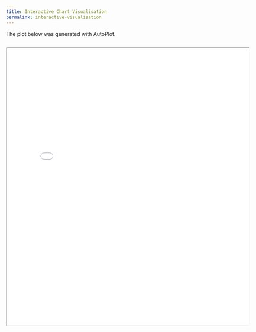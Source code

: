 ```yaml
---
title: Interactive Chart Visualisation
permalink: interactive-visualisation
---
```


The plot below was generated with AutoPlot.


<iframe data-src="candlestick.html" id="iframe" loading="lazy" style="width:130%; margin-top:1em; height:750px; overflow:hidden;" data-ga-on="wheel" data-ga-event-category="iframe" data-ga-event-action="wheel" src="candlestick.html"></iframe>

